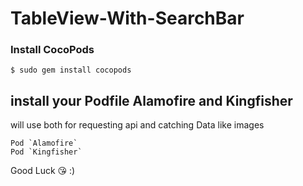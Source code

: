 # TableView-With-SearchBar

### Install CocoPods

```
$ sudo gem install cocopods
```
## install your Podfile Alamofire and Kingfisher
will use both for requesting api and catching Data like images
```
Pod `Alamofire`
Pod `Kingfisher`
```

Good Luck 😘 :)
